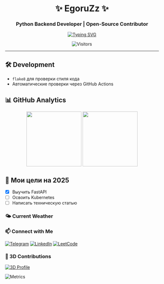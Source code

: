 <div align="center">
  
# ✨ EgoruZz ✨

### Python Backend Developer | Open-Source Contributor
  
[![Typing SVG](https://readme-typing-svg.demolab.com?font=Fira+Code&pause=1000&color=22D3F7&width=435&lines=Clean+Code+Enthusiast;FastAPI+%7C+Django+%7C+SQL;Always+Learning+New+Tech)](https://git.io/typing-svg)

![Visitors](https://visitor-badge.glitch.me/badge?page_id=EgoruZz.EgoruZz)
  
</div>

---

## 🛠️ Development

- `flake8` для проверки стиля кода
- Автоматические проверки через GitHub Actions

## 📊 GitHub Analytics

<div align="center">
  <img height="180em" src="https://github-readme-stats.vercel.app/api?username=EgoruZz&show_icons=true&theme=radical" />
  <img height="180em" src="https://github-readme-stats.vercel.app/api/top-langs/?username=EgoruZz&layout=compact&theme=radical" />
</div>

## 🎯 Мои цели на 2025
- [x] Выучить FastAPI
- [ ] Освоить Kubernetes
- [ ] Написать техническую статью

### 🌤️ Current Weather
<!-- WEATHER_START -->
<!-- WEATHER_END -->


### 📫 Connect with Me
[![Telegram](https://img.shields.io/badge/-Telegram-26A5E4?logo=telegram&logoColor=white)](https://t.me/your_username)
[![LinkedIn](https://img.shields.io/badge/-LinkedIn-0A66C2?logo=linkedin&logoColor=white)](https://linkedin.com/in/your_username)
[![LeetCode](https://img.shields.io/badge/-LeetCode-FFA116?logo=leetcode&logoColor=black)](https://leetcode.com/your_username)

### 🎨 3D Contributions
[![3D Profile](https://github-profile-3d-contrib.vercel.app/api?username=EgoruZz&theme=dracula)](https://github.com/yoshi389111/github-profile-3d-contrib)

![Metrics](https://metrics.lecoq.io/EgoruZz?template=classic)
